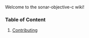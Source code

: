 Welcome to the sonar-objective-c wiki!

### Table of Content
1. [Contributing](https://github.com/fhelg/sonar-objective-c/wiki/Contributing)
